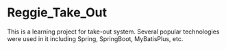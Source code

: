 # Reggie_Take_Out
This is a learning project for take-out system. Several popular technologies were used in it including Spring, SpringBoot, MyBatisPlus, etc.

